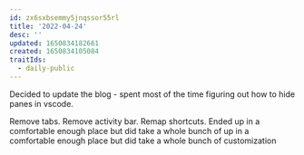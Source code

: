 ```yaml
---
id: zx6sxbsemmy5jnqssor55rl
title: '2022-04-24'
desc: ''
updated: 1650834182661
created: 1650834105084
traitIds:
  - daily-public
---
```


Decided to update the blog - spent most of the time figuring out how to hide panes in vscode. 

Remove tabs. Remove activity bar. Remap shortcuts. Ended up in a comfortable enough place but did take a whole bunch of up in a comfortable enough place but did take a whole bunch of customization
